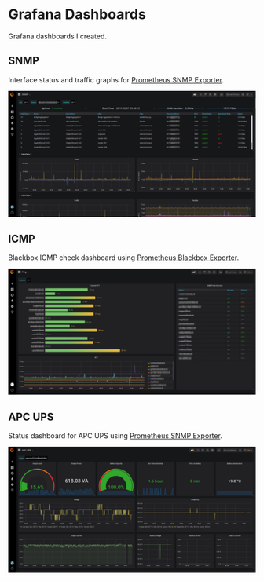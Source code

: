 # Grafana Dashboards

Grafana dashboards I created.

## SNMP

Interface status and traffic graphs for [Prometheus SNMP Exporter](https://github.com/prometheus/snmp_exporter).

![SNMP dashboard screenshot](SNMP.png)

## ICMP

Blackbox ICMP check dashboard using [Prometheus Blackbox Exporter](https://github.com/prometheus/blackbox_exporter).

![ICMP dashboard screenshot](ICMP.png)

## APC UPS

Status dashboard for APC UPS using [Prometheus SNMP Exporter](https://github.com/prometheus/snmp_exporter).

![APC UPS dashboard screenshot](APCUPS.png)
